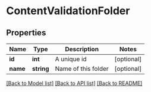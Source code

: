 # ContentValidationFolder

## Properties
Name | Type | Description | Notes
------------ | ------------- | ------------- | -------------
**id** | **int** | A unique id | [optional] 
**name** | **string** | Name of this folder | [optional] 

[[Back to Model list]](../README.md#documentation-for-models) [[Back to API list]](../README.md#documentation-for-api-endpoints) [[Back to README]](../README.md)


